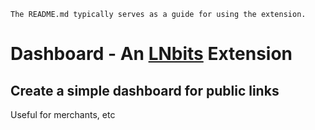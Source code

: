 `The README.md typically serves as a guide for using the extension.`

# Dashboard - An [LNbits](https://github.com/lnbits/lnbits) Extension

## Create a simple dashboard for public links

Useful for merchants, etc
